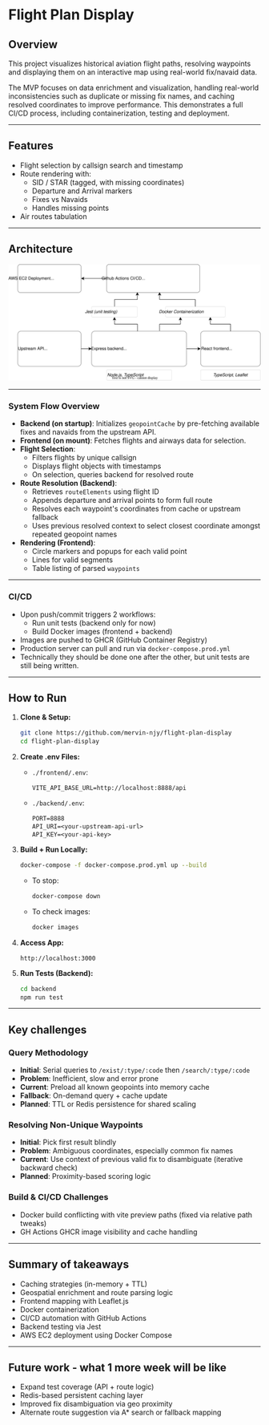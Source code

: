 # Flight Plan Display

## Overview

This project visualizes historical aviation flight paths, resolving waypoints and displaying them on an interactive map using real-world fix/navaid data.

The MVP focuses on data enrichment and visualization, handling real-world inconsistencies such as duplicate or missing fix names, and caching resolved coordinates to improve performance. This demonstrates a full CI/CD process, including containerization, testing and deployment.

---

## Features

- Flight selection by callsign search and timestamp
- Route rendering with:
  - SID / STAR (tagged, with missing coordinates)
  - Departure and Arrival markers
  - Fixes vs Navaids
  - Handles missing points
- Air routes tabulation

---

## Architecture

![Architecture Diagram](./images/architecture.svg)

---

### System Flow Overview

- **Backend (on startup)**: Initializes `geopointCache` by pre-fetching available fixes and navaids from the upstream API.
- **Frontend (on mount)**: Fetches flights and airways data for selection.
- **Flight Selection**:
  - Filters flights by unique callsign
  - Displays flight objects with timestamps
  - On selection, queries backend for resolved route
- **Route Resolution (Backend)**:
  - Retrieves `routeElements` using flight ID
  - Appends departure and arrival points to form full route
  - Resolves each waypoint's coordinates from cache or upstream fallback
  - Uses previous resolved context to select closest coordinate amongst repeated geopoint names
- **Rendering (Frontend)**:
  - Circle markers and popups for each valid point
  - Lines for valid segments
  - Table listing of parsed `waypoints`

---

### CI/CD

- Upon push/commit triggers 2 workflows:
  - Run unit tests (backend only for now)
  - Build Docker images (frontend + backend)
- Images are pushed to GHCR (GitHub Container Registry)
- Production server can pull and run via `docker-compose.prod.yml`
- Technically they should be done one after the other, but unit tests are still being written.

---

## How to Run

1. **Clone & Setup:**

   ```bash
   git clone https://github.com/mervin-njy/flight-plan-display
   cd flight-plan-display
   ```

2. **Create .env Files:**

   - `./frontend/.env`:

     ```
     VITE_API_BASE_URL=http://localhost:8888/api
     ```

   - `./backend/.env`:

     ```
     PORT=8888
     API_URI=<your-upstream-api-url>
     API_KEY=<your-api-key>
     ```

3. **Build + Run Locally:**

   ```bash
   docker-compose -f docker-compose.prod.yml up --build
   ```

   - To stop:
     ```bash
     docker-compose down
     ```
   - To check images:
     ```bash
     docker images
     ```

4. **Access App:**

   ```
   http://localhost:3000
   ```

5. **Run Tests (Backend):**

   ```bash
   cd backend
   npm run test
   ```

---

## Key challenges

### Query Methodology

- **Initial**: Serial queries to `/exist/:type/:code` then `/search/:type/:code`
- **Problem**: Inefficient, slow and error prone
- **Current**: Preload all known geopoints into memory cache
- **Fallback**: On-demand query + cache update
- **Planned**: TTL or Redis persistence for shared scaling

### Resolving Non-Unique Waypoints

- **Initial**: Pick first result blindly
- **Problem**: Ambiguous coordinates, especially common fix names
- **Current**: Use context of previous valid fix to disambiguate (iterative backward check)
- **Planned**: Proximity-based scoring logic

### Build & CI/CD Challenges

- Docker build conflicting with vite preview paths (fixed via relative path tweaks)
- GH Actions GHCR image visibility and cache handling

---

## Summary of takeaways

- Caching strategies (in-memory + TTL)
- Geospatial enrichment and route parsing logic
- Frontend mapping with Leaflet.js
- Docker containerization
- CI/CD automation with GitHub Actions
- Backend testing via Jest
- AWS EC2 deployment using Docker Compose

---

## Future work - what 1 more week will be like

- Expand test coverage (API + route logic)
- Redis-based persistent caching layer
- Improved fix disambiguation via geo proximity
- Alternate route suggestion via A\* search or fallback mapping
